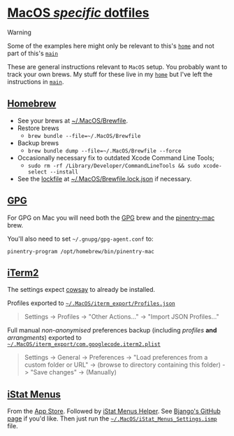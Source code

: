 # [MacOS _specific_ dotfiles](https://github.com/Skenvy/dotfiles/tree/main/.MacOS)
> [!WARNING]
> Some of the examples here might only be relevant to this's [`home`](https://github.com/Skenvy/dotfiles/tree/home) and not part of this's [`main`](https://github.com/Skenvy/dotfiles/tree/main)

These are general instructions relevant to `MacOS` setup. You probably want to track your own brews. My stuff for these live in my [`home`](https://github.com/Skenvy/dotfiles/tree/home) but I've left the instructions in [`main`](https://github.com/Skenvy/dotfiles/tree/main).
## [Homebrew](https://brew.sh/)
* See your brews at [~/.MacOS/Brewfile](https://github.com/Skenvy/dotfiles/blob/main/.MacOS/Brewfile).
* Restore brews
    * `brew bundle --file=~/.MacOS/Brewfile`
* Backup brews
    * `brew bundle dump --file=~/.MacOS/Brewfile --force`
* Occasionally necessary fix to outdated Xcode Command Line Tools;
    * `sudo rm -rf /Library/Developer/CommandLineTools && sudo xcode-select --install`
* See the [lockfile](https://github.com/Homebrew/homebrew-bundle/pull/552) at [~/.MacOS/Brewfile.lock.json](https://github.com/Skenvy/dotfiles/blob/main/.MacOS/Brewfile.lock.json) if necessary.
## [GPG](https://gnupg.org/)
For GPG on Mac you will need both the [GPG](https://formulae.brew.sh/formula/gnupg) brew and the [pinentry-mac](https://formulae.brew.sh/formula/pinentry-mac) brew.

You'll also need to set `~/.gnupg/gpg-agent.conf` to:
```
pinentry-program /opt/homebrew/bin/pinentry-mac
```
## [iTerm2](https://iterm2.com/)
The settings expect [cowsay](https://formulae.brew.sh/formula/cowsay) to already be installed.

Profiles exported to [`~/.MacOS/iterm_export/Profiles.json`](https://github.com/Skenvy/dotfiles/blob/main/.MacOS/iterm_export/Profiles.json)
> Settings -> Profiles -> "Other Actions..." -> "Import JSON Profiles..."

Full manual _non-anonymised_ preferences backup (including _profiles_ **and** _arrangments_) exported to [`~/.MacOS/iterm_export/com.googlecode.iterm2.plist`](https://github.com/Skenvy/dotfiles/blob/main/.MacOS/iterm_export/com.googlecode.iterm2.plist)
> Settings -> General -> Preferences -> "Load preferences from a custom folder or URL" -> (browse to directory containing this folder) -> "Save changes" -> (Manually)
## [iStat Menus](https://bjango.com/mac/istatmenus/)
From the [App Store](https://apps.apple.com/us/app/istat-menus/id1319778037). Followed by [iStat Menus Helper](https://bjango.com/mas/istatmenus/helper/). See [Bjango's GitHub page](https://github.com/bjango) if you'd like. Then just run the [`~/.MacOS/iStat_Menus_Settings.ismp`](https://github.com/Skenvy/dotfiles/blob/main/.MacOS/iStat_Menus_Settings.ismp) file.
